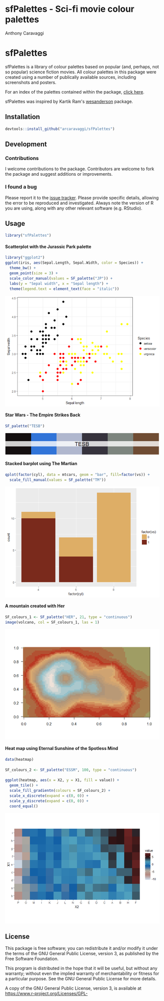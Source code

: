 # sfPalettes - Sci-fi movie colour palettes
Anthony Caravaggi  


# sfPalettes

sfPalettes is a library of colour palettes based on popular (and, perhaps, not so popular) science fiction movies. All colour palettes in this package were created using a number of publically available sources, including screenshots and posters. 

For an index of the palettes contained within the package, [click here](http://htmlpreview.github.io/?https://github.com/arcaravaggi/sfPalettes/blob/master/vignettes/sfPalettes.html).

sfPalettes was inspired by Kartik Ram's [wesanderson](https://github.com/karthik/wesanderson) package.

## Installation

```r
devtools::install_github("arcaravaggi/sfPalettes")
```

## Development

### Contributions

I welcome contributions to the package. Contributors are welcome to fork the package and suggest additions or improvements.  

### I found a bug

Please report it to the [issue tracker][issues]. Please provide specific details, allowing the error to be reproduced and investigated. Always note the version of R you are using, along with any other relevant software (e.g. RStudio).  

[issues]: https://github.com/arcaravaggi/sfPalettes/issues

## Usage

```r
library("sfPalettes")
```

#### Scatterplot with the Jurassic Park palette

```r
library("ggplot2")
ggplot(iris, aes(Sepal.Length, Sepal.Width, color = Species)) +
  theme_bw() +
  geom_point(size = 3) +
  scale_color_manual(values = SF_palette("JP")) +
  labs(y = "Sepal width", x = "Sepal length") +
  theme(legend.text = element_text(face = "italic"))
```

<img src="figure/JP-1.png" style="display: block; margin: auto;" />

#### Star Wars - The Empire Strikes Back

```r
SF_palette("TESB")
```

<img src="figure/TESB-1.png" style="display: block; margin: auto;" />

#### Stacked barplot using The Martian

```r
qplot(factor(cyl), data = mtcars, geom = "bar", fill=factor(vs)) +
  scale_fill_manual(values = SF_palette("TM"))
```

<img src="figure/TM-1.png" style="display: block; margin: auto;" />

#### A mountain created with Her

```r
SF_colours_1 <- SF_palette("HER", 21, type = "continuous")
image(volcano, col = SF_colours_1, las = 1)
```

<img src="figure/HER-1.png" style="display: block; margin: auto;" />

#### Heat map using Eternal Sunshine of the Spotless Mind

```r
data(heatmap)  

SF_colours_2 <- SF_palette("ESSM", 100, type = "continuous")

ggplot(heatmap, aes(x = X2, y = X1, fill = value)) + 
  geom_tile() + 
  scale_fill_gradientn(colours = SF_colours_2) + 
  scale_x_discrete(expand = c(0, 0)) +
  scale_y_discrete(expand = c(0, 0)) + 
  coord_equal() 
```

<img src="figure/ESSM-1.png" style="display: block; margin: auto;" />

## License

This package is free software; you can redistribute it and/or modify it under the terms of the GNU General Public License, version 3, as published by the Free Software Foundation.

This program is distributed in the hope that it will be useful, but without any warranty; without even the implied warranty of merchantability or fitness for a particular purpose. See the GNU General Public License for more details.

A copy of the GNU General Public License, version 3, is available at https://www.r-project.org/Licenses/GPL-
